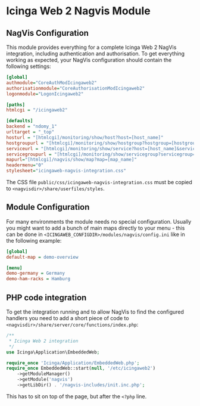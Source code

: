 # Icinga Web 2 Nagvis Module
## NagVis Configuration
This module provides everything for a complete Icinga Web 2 NagVis
integration, including authentication and authorisation. To get
everything working as expected, your NagVis configuration should contain
the following settings:

```ini
[global]
authmodule="CoreAuthModIcingaweb2"
authorisationmodule="CoreAuthorisationModIcingaweb2"
logonmodule="LogonIcingaweb2"

[paths]
htmlcgi = "/icingaweb2"

[defaults]
backend = "ndomy_1"
urltarget = "_top"
hosturl = "[htmlcgi]/monitoring/show/host?host=[host_name]"
hostgroupurl = "[htmlcgi]/monitoring/show/hostgroup?hostgroup=[hostgroup_name]"
serviceurl = "[htmlcgi]/monitoring/show/service?host=[host_name]&service=[service_description]"
servicegroupurl = "[htmlcgi]/monitoring/show/servicegroup?servicegroup=[servicegroup_name]"
mapurl="[htmlcgi]/nagvis/show/map?map=[map_name]"
headermenu="0"
stylesheet="icingaweb-nagvis-integration.css"
```

The CSS file `public/css/icingaweb-nagvis-integration.css` must be copied to
`<nagvisdir>/share/userfiles/styles`.

## Module Configuration
For many environments the module needs no special configuration. Usually
you might want to add a bunch of main maps directly to your menu - this
can be done in `<ICINGAWEB_CONFIGDIR>/modules/nagvis/config.ini` like in
the following example:

```ini
[global]
default-map = demo-overview

[menu]
demo-germany = Germany
demo-ham-racks = Hamburg
```

## PHP code integration
To get the integration running and to allow NagVis to find the configured
handlers you need to add a short piece of code to 
`<nagvisdir>/share/server/core/functions/index.php`:

```php
/**
 * Icinga Web 2 integration
 */
use Icinga\Application\EmbeddedWeb;

require_once 'Icinga/Application/EmbeddedWeb.php';
require_once EmbeddedWeb::start(null, '/etc/icingaweb2')
    ->getModuleManager()
    ->getModule('nagvis')
    ->getLibDir() . '/nagvis-includes/init.inc.php';
```

This has to sit on top of the page, but after the `<?php` line.
